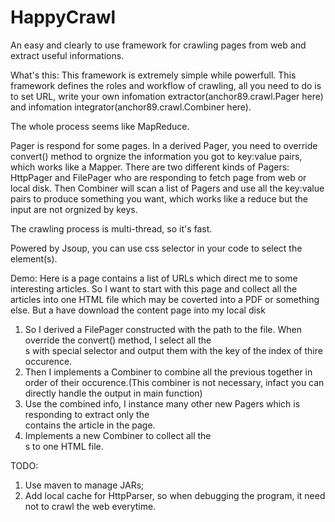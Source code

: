 HappyCrawl
==========

An easy and clearly to use framework for crawling pages from web and extract useful informations.

What's this:
This framework is extremely simple while powerfull. This framework defines the roles and workflow of crawling, all you need to do is to set URL, write your own infomation extractor(anchor89.crawl.Pager here) and infomation integrator(anchor89.crawl.Combiner here).

The whole process seems like MapReduce.

Pager is respond for some pages. In a derived Pager, you need to override convert() method to orgnize the information you got to key:value pairs, which works like a Mapper. There are two different kinds of Pagers: HttpPager and FilePager who are responding to fetch page from web or local disk.
Then Combiner will scan a list of Pagers and use all the key:value pairs to produce something you want, which works like a reduce but the input are not orgnized by keys.

The crawling process is multi-thread, so it's fast.

Powered by Jsoup, you can use css selector in your code to select the element(s).

Demo:
Here is a page contains a list of URLs which direct me to some interesting articles. So I want to start with this page and collect all the articles into one HTML file which may be coverted into a PDF or something else. But a have download the content page into my local disk
1. So I derived a FilePager constructed with the path to the file. When override the convert() method, I select all the <div>s with special selector and output them with the key of the index of thire occurence.
2. Then I implements a Combiner to combine all the previous together in order of their occurence.(This combiner is not necessary, infact you can directly handle the output in main function)
3. Use the combined info, I instance many other new Pagers which is responding to extract only the <div> contains the article in the page.
4. Implements a new Combiner to collect all the <div>s to one HTML file.

TODO:
1. Use maven to manage JARs;
2. Add local cache for HttpParser, so when debugging the program, it need not to crawl the web everytime.
